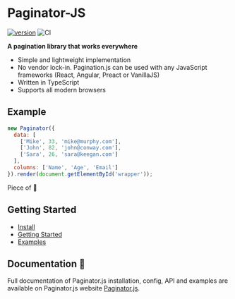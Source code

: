 # Paginator-JS
[![version](https://img.shields.io/npm/v/@carry0987/paginator.svg)](https://www.npmjs.com/package/@carry0987/paginator)
![CI](https://github.com/carry0987/Paginator-JS/actions/workflows/ci.yml/badge.svg)  

**A pagination library that works everywhere**
- Simple and lightweight implementation
- No vendor lock-in. Pagination.js can be used with any JavaScript frameworks (React, Angular, Preact or VanillaJS)
- Written in TypeScript
- Supports all modern browsers

## Example
```js
new Paginator({
  data: [
    ['Mike', 33, 'mike@murphy.com'],
    ['John', 82, 'john@conway.com'],
    ['Sara', 26, 'sara@keegan.com']
  ],
  columns: ['Name', 'Age', 'Email']
}).render(document.getElementById('wrapper'));
```

Piece of :cake:

## Getting Started
- [Install](https://carry0987.github.io/Paginator-JS/docs/install)
- [Getting Started](https://carry0987.github.io/Paginator-JS/docs/)
- [Examples](https://carry0987.github.io/Paginator-JS/docs/examples/hello-world)

## Documentation :book:
Full documentation of Paginator.js installation, config, API and examples are available
on Paginator.js website [Paginator.js](https://carry0987.github.io/Paginator-JS/). 
